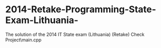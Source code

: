 # 2014-Retake-Programming-State-Exam-Lithuania-
The solution of the 2014 IT State exam (Lithuania) (Retake) Check Project\main.cpp
